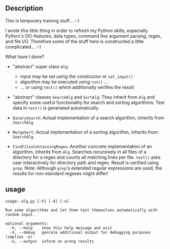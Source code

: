 Description
-----------
This is temporary training stuff... :-)

I wrote this little thing in order to refresh my Python skills, especially
Python's OO-features, data types, command line argument parsing, regex, and
file I/O.
Therefore some of the stuff here is constructed a little complicated... :-)

What have I done?

- "abstract" super class `Alg`:
  * input may be set using the constructor or `set_input()`
  * algorithm may be executed using `run()` ...
  * ... or using `test()` which additionally verifies the result

- "abstract" classes `SearchAlg` and `SortAlg`:
  They inherit from `Alg` and specify some useful functionality for search
  and sorting algorithms. Test data in `test()` is generated automatically.

- `BinarySearch`:
  Actual implementation of a search algorithm, inherits from `SearchAlg`

- `MergeSort`:
  Actual implementation of a sorting algorithm, inherits from `SearchAlg`

- `FindFilesContainingRegex`:
  Another concrete implementation of an algorithm, inherits from `Alg`.
  Searches recursively in all files of a directory for a regex and counts
  all matching lines per file. `test()` asks user interactively for
  directory path and regex. Result is verified using `grep`.
  Note: Although `grep`'s extended regular expressions are used, the results
  for non-standard regexes might differ!


usage
-----
```
usage: alg.py [-h] [-d] [-o]

Run some algorithms and let them test themselves automatically with random input.

optional arguments:
  -h, --help    show this help message and exit
  -d, --debug   genrate additional output for debugging purposes (implies -o)
  -o, --output  inform on wrong results
```
